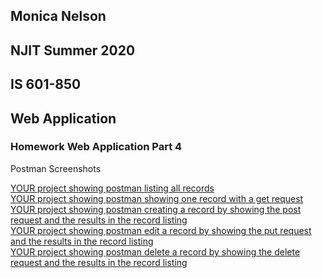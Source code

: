 ## Monica Nelson
## NJIT Summer 2020
## IS 601-850
## Web Application 

### Homework Web Application Part 4

Postman Screenshots 

[YOUR project showing postman listing all records]()  
[YOUR project showing postman showing one record with a get request]()  
[YOUR project showing postman creating a record by showing the post request and the results in the record listing]()  
[YOUR project showing postman edit a record by showing the put request and the results in the record listing]()  
[YOUR project showing postman delete a record by showing the delete request and the results in the record listing]()  
